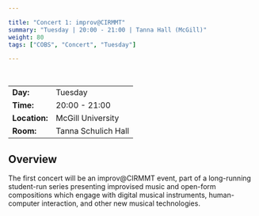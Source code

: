 ```yaml
---

title: "Concert 1: improv@CIRMMT"
summary: "Tuesday | 20:00 - 21:00 | Tanna Hall (McGill)"
weight: 80
tags: ["COBS", "Concert", "Tuesday"]

---
```


<br>

| | |
| - | - |
| **Day:** | Tuesday |
| **Time:** | 20:00 - 21:00 |
| **Location:** | McGill University |
| **Room:** | Tanna Schulich Hall |

## Overview

The first concert will be an improv@CIRMMT event, part of a long-running student-run series presenting improvised music and open-form compositions which engage with digital musical instruments, human-computer interaction, and other new musical technologies.

<!--
## Presenters

- List presenters/etc.
-->
